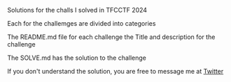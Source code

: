 Solutions for the challs I solved in TFCCTF 2024

Each for the challemges are divided into categories

The README.md file for each challenge the Title and description for the challenge

The SOLVE.md has the solution to the challenge

If you don't understand the solution, you are free to message me at [Twitter](https://twitter.com/SakuraBlossom65)
